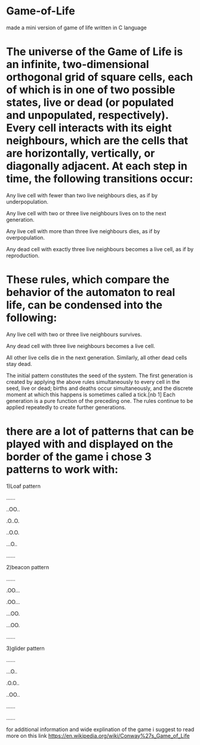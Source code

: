 # Game-of-Life
made a mini version of game of life written in C language

# The universe of the Game of Life is an infinite, two-dimensional orthogonal grid of square cells, each of which is in one of two possible states, live or dead (or populated and unpopulated, respectively). Every cell interacts with its eight neighbours, which are the cells that are horizontally, vertically, or diagonally adjacent. At each step in time, the following transitions occur:

Any live cell with fewer than two live neighbours dies, as if by underpopulation.

Any live cell with two or three live neighbours lives on to the next generation.

Any live cell with more than three live neighbours dies, as if by overpopulation.

Any dead cell with exactly three live neighbours becomes a live cell, as if by reproduction.

# These rules, which compare the behavior of the automaton to real life, can be condensed into the following:


Any live cell with two or three live neighbours survives.

Any dead cell with three live neighbours becomes a live cell.

All other live cells die in the next generation. Similarly, all other dead cells stay dead.

The initial pattern constitutes the seed of the system. The first generation is created by applying the above rules simultaneously to every cell in the seed, live or dead; births and deaths occur simultaneously, and the discrete moment at which this happens is sometimes called a tick.[nb 1] Each generation is a pure function of the preceding one. The rules continue to be applied repeatedly to create further generations.

# there are a lot of patterns that can be played with and displayed on the border of the game i chose 3 patterns to work with: 

1)Loaf pattern

......

..OO..

.O..O.

..O.O.

...O..

......

2)beacon pattern

......

.OO...

.OO...

...OO.

...OO.

......

3)glider pattern

......

...O..

.O.O..

..OO..

......

......


for additional information and wide explination of the game i suggest to read more on this link https://en.wikipedia.org/wiki/Conway%27s_Game_of_Life
